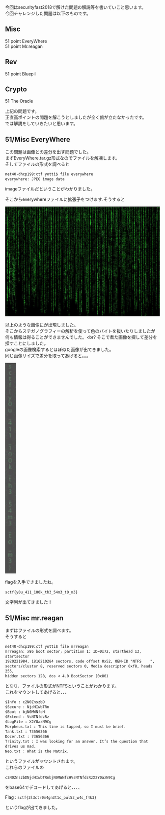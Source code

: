 今回はsecurityfast2018で解けた問題の解説等を書いていこと思います。<br>
今回チャレンジした問題は以下のものです。

## Misc ##
51 point EveryWhere<br>
51 point Mr.reagan

## Rev ##
51 point Bluepil

## Crypto ##
51 The Oracle

上記の問題です。<br>
正直高ポイントの問題を解こうとしましたが全く歯が立たなかったです。<br>
では解説をしていきたいと思います。


## 51/Misc EveryWhere ##

この問題は画像との差分を出す問題でした。<br>
まずEveryWhere.tar.gz形式なのでファイルを解凍します。<br>
そしてファイルの形式を調べると

```
net40-dhcp199:ctf yotti$ file everywhere
everywhere: JPEG image data
```

imageファイルだということがわかりました。

そこからeverywhereファイルに拡張子をつけます.そうすると

![](image/everyware.jpg)

以上のような画像にが出現しました。<br>
そこからステガノグラフィーの解析を使って色のバイトを抜いたりしましたが
何も情報は得ることができませんでした。<br?
そこで煮た画像を探して差分を探すことにしました。<br>
googleの画像検索するとほぼ似た画像が出てきました。<br>
同じ画像サイズで差分を取ってあげると。。。<br>

![](image/everywhere.png)

flagを入手できましたね。

`sctf{y0u_411_100k_th3_54m3_t0_m3}`

文字列が出てきました！

## 51/Misc mr.reagan ##

まずはファイルの形式を調べます。<br>
そうすると

```
net40-dhcp199:ctf yotti$ file mrreagan 
mrreagan: x86 boot sector; partition 1: ID=0x72, starthead 13, startsector 
1920221984, 1816210284 sectors, code offset 0x52, OEM-ID "NTFS    ", 
sectors/cluster 8, reserved sectors 0, Media descriptor 0xf8, heads 255, 
hidden sectors 128, dos < 4.0 BootSector (0x80)
```

となり、ファイルの形式がNTFSということがわかります。<br>
これをマウントしてあげると、、、

```
$Info : c2N0ZnszbD
$Secure : NjdHIwbTRn
$Boot : bjN0MWNfcH
$Extend : VsNTNfdzRz
$LogFile : X2Y0azN9Cg
Morpheus.txt : This line is tapped, so I must be brief.
Tank.txt : 73656366
Dozer.txt : 73656366
Trinity.txt : I was looking for an answer. It’s the question that drives us mad.
Neo.txt : What is the Matrix.
```

というファイルがマウントされます。<br>
これらのファイルの

`c2N0ZnszbDNjdHIwbTRnbjN0MWNfcHVsNTNfdzRzX2Y0azN9Cg`

をbase64でデコードしてあげると、、、、

Flag : `sctf{3l3ctr0m4gn3t1c_pul53_w4s_f4k3}`

というflagが出てきました。
